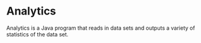 # Analytics
Analytics is a Java program that reads in data sets and outputs a variety of statistics of the data set.
